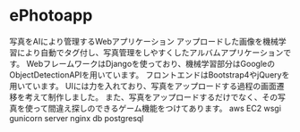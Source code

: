 # ePhotoapp
写真をAIにより管理するWebアプリケーション
アップロードした画像を機械学習により自動でタグ付し、写真管理をしやすくしたアルバムアプリケーションです。
WebフレームワークはDjangoを使っており、機械学習部分はGoogleのObjectDetectionAPIを用いています。
フロントエンドはBootstrap4やjQueryを用いています。
UIには力を入れており、写真をアップロードする過程の画面遷移を考えて制作しました。
また、写真をアップロードするだけでなく、その写真を使って間違え探しのできるゲーム機能をつけてあります。
aws EC2
wsgi gunicorn
server nginx
db postgresql
